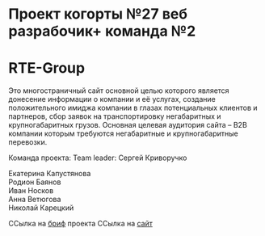 # Проект когорты №27 веб разрабочик+   команда №2 
# RTE-Group
 Это многостраничный сайт основной целью которого является донесение информации о компании и её услугах, создание положительного имиджа компании в глазах потенциальных клиентов и партнеров, сбор заявок на транспортировку негабаритных и крупногабаритных грузов. Основная целевая аудитория сайта – B2B компании которым требуются негабаритные и крупногабаритные перевозки.

Команда проекта:
  Team leader:  Сергей Криворучко
  
  Екатерина Капустянова  
  Родион Баянов  
  Иван Носков   
  Анна Ветюгова  
  Николай Карецкий

ССылка на [бриф](https://www.notion.so/RTE-Group-27-225c9de2273f456ea0be627d3e5e3190) проекта 
ССылка на [сайт](https://blacket1.github.io/RTE-Group/)